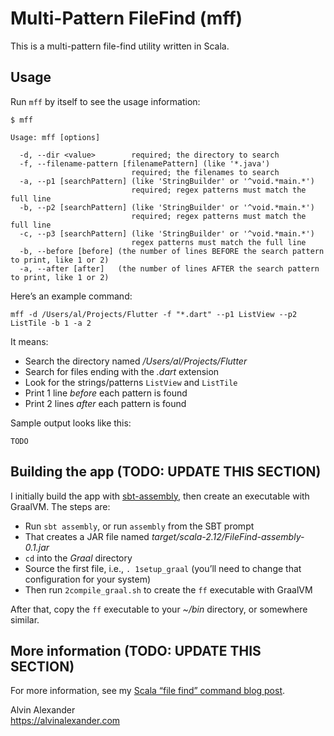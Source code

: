 # Multi-Pattern FileFind (mff)

This is a multi-pattern file-find utility written in Scala.

## Usage

Run `mff` by itself to see the usage information:

````
$ mff

Usage: mff [options]

  -d, --dir <value>        required; the directory to search
  -f, --filename-pattern [filenamePattern] (like '*.java')
                           required; the filenames to search
  -a, --p1 [searchPattern] (like 'StringBuilder' or '^void.*main.*')
                           required; regex patterns must match the full line
  -b, --p2 [searchPattern] (like 'StringBuilder' or '^void.*main.*')
                           required; regex patterns must match the full line
  -c, --p3 [searchPattern] (like 'StringBuilder' or '^void.*main.*')
                           regex patterns must match the full line
  -b, --before [before] (the number of lines BEFORE the search pattern to print, like 1 or 2)
  -a, --after [after]   (the number of lines AFTER the search pattern to print, like 1 or 2)
````

Here’s an example command:

````
mff -d /Users/al/Projects/Flutter -f "*.dart" --p1 ListView --p2 ListTile -b 1 -a 2
````

It means:

- Search the directory named */Users/al/Projects/Flutter*
- Search for files ending with the *.dart* extension
- Look for the strings/patterns `ListView` and `ListTile`
- Print 1 line *before* each pattern is found
- Print 2 lines *after* each pattern is found

Sample output looks like this:

````
TODO
````


## Building the app (TODO: UPDATE THIS SECTION)

I initially build the app with [sbt-assembly](https://github.com/sbt/sbt-assembly), then create an executable with GraalVM. The steps are:

- Run `sbt assembly`, or run `assembly` from the SBT prompt
- That creates a JAR file named *target/scala-2.12/FileFind-assembly-0.1.jar*
- `cd` into the *Graal* directory
- Source the first file, i.e., `. 1setup_graal` (you’ll need to change that configuration for your system)
- Then run `2compile_graal.sh` to create the `ff` executable with GraalVM

After that, copy the `ff` executable to your *~/bin* directory, or somewhere similar.



## More information (TODO: UPDATE THIS SECTION)

For more information, see my [Scala “file find” command blog post](https://alvinalexander.com/scala/scala-file-find-utility-command).

Alvin Alexander  
https://alvinalexander.com


